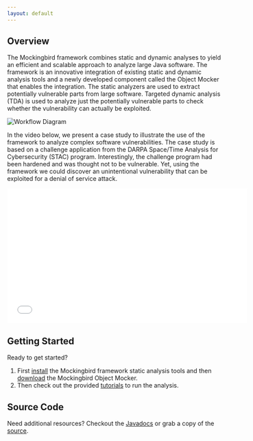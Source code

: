 ```yaml
---
layout: default
---
```


## Overview
The Mockingbird framework combines static and dynamic analyses to yield an efficient and scalable approach to analyze large Java software. The framework is an innovative integration of existing static and dynamic analysis tools and a newly developed component called the Object Mocker that enables the integration. The static analyzers are used to extract potentially vulnerable parts from large software. Targeted dynamic analysis (TDA) is used to analyze just the potentially vulnerable parts to check whether the vulnerability can actually be exploited.

![Workflow Diagram](/Mockingbird/images/workflow.png)

In the video below, we present a case study to illustrate the use of the framework to analyze complex software vulnerabilities. The case study is based on a challenge application from the DARPA Space/Time Analysis for Cybersecurity (STAC) program. Interestingly, the challenge program had been hardened and was thought not to be vulnerable. Yet, using the framework we could discover an unintentional vulnerability that can be exploited for a denial of service attack.

<center><iframe width="560" height="315" src="//www.youtube.com/embed/m9OUWtocWPE" frameborder="0" allowfullscreen></iframe></center>

## Getting Started
Ready to get started?

1. First [install](/Mockingbird/install) the Mockingbird framework static analysis tools and then [download](/Mockingbird/install#download) the Mockingbird Object Mocker.
2. Then check out the provided [tutorials](/Mockingbird/tutorials) to run the analysis.

## Source Code
Need additional resources? Checkout the [Javadocs](/Mockingbird/javadoc/index.html) or grab a copy of the [source](https://github.com/kcsl/Mockingbird).
